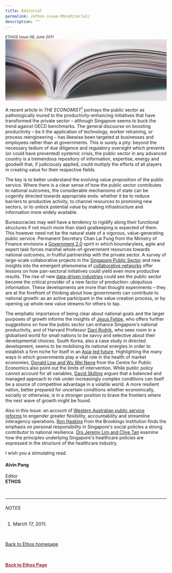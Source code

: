 ```yaml
---
title: Editorial
permalink: /ethos-issue-09/editorial/
description: ""
---
```

<style>

.back a
{
	color: #9f2943;
	font-weight: bold;
}

#banner img
{
	width:100%;
}
	
.author
{
border-bottom: 1px solid black;
margin-top:40px;
padding-bottom:30px;
border-top: 1px solid black;	

}

.author p {
	font-size: 0.9em;
	line-height:24px !important;
	}	

.break
{
   border-top: 1px solid  black;
   border-bottom: 1px solid black;
	 padding:20px;
	text-align:center;
	margin-top:50px;
}
	
.break1
{
font-family: Georgia;
	font-size:20px;
	font-style: italic;
	font-weight: bold;
}

.boxheader {
	color: white !important;
	}	

.containerbox {
	background-color: #eceedb;
	border-radius: 10px;
	padding: 5%;
	margin-top: 5%;
	
	}	

li {
	font-size: 15px !important;
	
	}	

</style>

<em><small>ETHOS Issue 09, June 2011</small></em>
<img src="/images/Landing_Banner_Images/knowledge_editorial_banner_01.jpg">

  
<p>A recent article in <em>THE ECONOMIST</em><a href="#notes"><sup>1</sup></a> portrays the public sector as pathologically inured to the productivity-enhancing initiatives that have transformed the private sector – although Singapore seems to buck the trend against OECD benchmarks. The general discourse on boosting productivity – be it the application of technology, worker retraining, or process reengineering – has likewise been targeted at businesses and employees rather than at governments. This is surely a pity: beyond the necessary tedium of due diligence and regulatory oversight which prevents (or could have prevented) systemic crisis, the public sector in any advanced country is a tremendous repository of information, expertise, energy and goodwill that, if judiciously applied, could multiply the efforts of all players in creating value for their respective fields.</p>  
  
<p>  
The key is to better understand the evolving value proposition of the public service. Where there is a clear sense of how the public sector contributes to national outcomes, the considerable mechanisms of state can be cogently directed towards appropriate ends: whether it be to reduce barriers to productive activity, to channel resources to promising new sectors, or to unlock potential value by making infrastructure and information more widely available.</p>  
  
<p>  
Bureaucracies may well have a tendency to rigidify along their functional structures if not much more than staid goalkeeping is expected of them. This however need not be the natural state of a vigorous, value-generating public service. Permanent Secretary Chan Lai Fung from the Ministry of Finance envisions a <a href="/ethos-issue-09/government-2/">Government 2.0</a>&nbsp;spirit in which boundaryless, agile and expert task forces marshal whole-of-government resources towards national outcomes, in fruitful partnership with the private sector. A survey of large-scale collaborative projects in the <a href="/ethos-issue-09/reviewing-whole-of-government-collaboration-in-the-singapore-public-service/">Singapore Public Sector</a>&nbsp;and new insights into the emergent phenomena of <a href="/ethos-issue-09/networked-governance-why-it-is-different-and-how-it-can-work/">collaborative networks</a>&nbsp;offer lessons on how pan-sectoral initiatives could yield even more productive results. The rise of new <a href="/ethos-issue-09/the-age-of-big-data/">data-driven industries</a>&nbsp;could see the public sector become the critical provider of a new factor of production: ubiquitous information. These developments are more than thought experiments – they are at the forefront of thinking about how governments can contribute to national growth: as an active participant in the value creation process, or by opening up whole new value streams for others to tap.</p>  
  
<p>  
The emphatic importance of being clear about national goals and the larger purposes of growth informs the insights of <a href="/ethos-issue-09/that-elixir-called-productivity-ten-implications-for-singapore/">Jesus Felipe</a>, who offers further suggestions on how the public sector can enhance Singapore's national productivity, and of Harvard Professor <a href="/ethos-issue-09/global-growth-local-governance/">Dani Rodrik</a>, who sees room in a globalised world for small nations to be savvy and selective about their developmental choices. South Korea, also a case study in directed development, seems to be mobilising its national energies in order to establish a firm niche for itself in an <a href="/ethos-issue-09/five-reasons-korea-is-the-future/">Asia-led future</a>. Highlighting the many ways in which governments play a vital role in the health of market economies, <a href="government-and-markets-in-a-well-functioning-economy.html">Donald Low and Wu Wei Neng</a>&nbsp;from the Centre for Public Economics also point out the limits of intervention. While public policy cannot account for all variables, <a href="risk-and-resilience-in-a-changing-world.html">David Skilling</a>&nbsp;argues that a balanced and managed approach to risk under increasingly complex conditions can itself be a source of competitive advantage in a volatile world. A more resilient nation, better prepared for uncertain conditions whether economically, socially or otherwise, is in a stronger position to brave the frontiers where the next wave of growth might be found.</p>  
  
<p>  
Also in this issue: an account of <a href="modernising-public-sector-management-recent-reforms-in-western-australia.html">Western Australian public service reforms</a>&nbsp;to engender greater flexibility, accountability and streamline interagency operations. <a href="opinion-social-policy-in-singapore-a-crucible-of-individual-responsibility.html">Ron Haskins</a>&nbsp;from the Brookings Institution finds the emphasis on personal responsibility in Singapore's social policies a strong contributor to national resilience. <a href="strategic-orientations-in-singapore-healthcare.html">Drs Jeremy Lim and Clive Tan</a>&nbsp;examine how the principles underlying Singapore's healthcare policies are expressed in the structure of the healthcare industry.</p>  
  
<p>  
I wish you a stimulating read.</p>  
  
<h4>Alvin Pang</h4>  
  
<p>Editor  
<br>  
<strong>ETHOS</strong></p>  
  
<br>  
  
<hr>  
  
<h6><a name="notes"></a>NOTES</h6>  
  
<ol>  
<li class="small-text">March 17, 2011.</li>  
</ol>  
  
<br>  
  
<p><a href="../../ethos.html">Back to Ethos homepage</a></p>




<br>
<br>	
<div class="back">
<a href="/ethos/">Back to Ethos Page</a>	
</div>